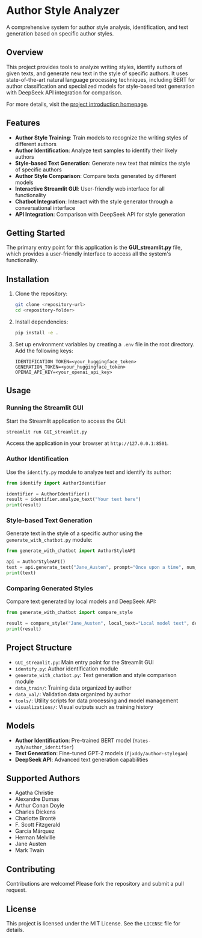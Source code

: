 # Author Style Analyzer

A comprehensive system for author style analysis, identification, and text generation based on specific author styles.

## Overview

This project provides tools to analyze writing styles, identify authors of given texts, and generate new text in the style of specific authors. It uses state-of-the-art natural language processing techniques, including BERT for author classification and specialized models for style-based text generation with DeepSeek API integration for comparison.

For more details, visit the [project introduction homepage](https://yates-z.top/author_analyzer.html).

## Features

- **Author Style Training**: Train models to recognize the writing styles of different authors
- **Author Identification**: Analyze text samples to identify their likely authors
- **Style-based Text Generation**: Generate new text that mimics the style of specific authors
- **Author Style Comparison**: Compare texts generated by different models
- **Interactive Streamlit GUI**: User-friendly web interface for all functionality
- **Chatbot Integration**: Interact with the style generator through a conversational interface
- **API Integration**: Comparison with DeepSeek API for style generation

## Getting Started

The primary entry point for this application is the **GUI_streamlit.py** file, which provides a user-friendly interface to access all the system's functionality.

## Installation

1. Clone the repository:
   ```bash
   git clone <repository-url>
   cd <repository-folder>
   ```

2. Install dependencies:
   ```bash
   pip install -e .
   ```

3. Set up environment variables by creating a `.env` file in the root directory. Add the following keys:
   ```env
   IDENTIFICATION_TOKEN=<your_huggingface_token>
   GENERATION_TOKEN=<your_huggingface_token>
   OPENAI_API_KEY=<your_openai_api_key>
   ```

## Usage

### Running the Streamlit GUI

Start the Streamlit application to access the GUI:
```bash
streamlit run GUI_streamlit.py
```

Access the application in your browser at `http://127.0.0.1:8501`.

### Author Identification

Use the `identify.py` module to analyze text and identify its author:
```python
from identify import AuthorIdentifier

identifier = AuthorIdentifier()
result = identifier.analyze_text("Your text here")
print(result)
```

### Style-based Text Generation

Generate text in the style of a specific author using the `generate_with_chatbot.py` module:
```python
from generate_with_chatbot import AuthorStyleAPI

api = AuthorStyleAPI()
text = api.generate_text("Jane_Austen", prompt="Once upon a time", num_samples=1)
print(text)
```

### Comparing Generated Styles

Compare text generated by local models and DeepSeek API:
```python
from generate_with_chatbot import compare_style

result = compare_style("Jane_Austen", local_text="Local model text", deepseek_text="DeepSeek text")
print(result)
```

## Project Structure

- `GUI_streamlit.py`: Main entry point for the Streamlit GUI
- `identify.py`: Author identification module
- `generate_with_chatbot.py`: Text generation and style comparison module
- `data_train/`: Training data organized by author
- `data_val/`: Validation data organized by author
- `tools/`: Utility scripts for data processing and model management
- `visualizations/`: Visual outputs such as training history

## Models

- **Author Identification**: Pre-trained BERT model (`Yates-zyh/author_identifier`)
- **Text Generation**: Fine-tuned GPT-2 models (`fjxddy/author-stylegan`)
- **DeepSeek API**: Advanced text generation capabilities

## Supported Authors

- Agatha Christie
- Alexandre Dumas
- Arthur Conan Doyle
- Charles Dickens
- Charlotte Brontë
- F. Scott Fitzgerald
- García Márquez
- Herman Melville
- Jane Austen
- Mark Twain

## Contributing

Contributions are welcome! Please fork the repository and submit a pull request.

## License

This project is licensed under the MIT License. See the `LICENSE` file for details.

